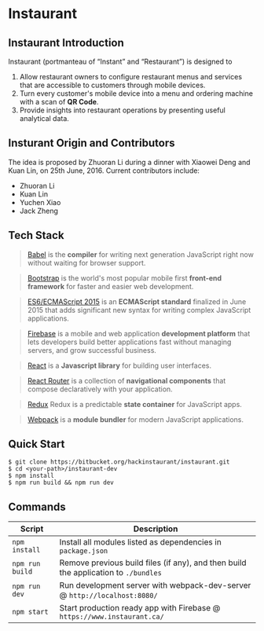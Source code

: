# Instaurant

## Instaurant Introduction
Instaurant (portmanteau of “Instant” and “Restaurant”) is designed to
1. Allow restaurant owners to configure restaurant menus and services that are accessible to customers through mobile devices.
2. Turn every customer's mobile device into a menu and ordering machine with a scan of **QR Code**.
3. Provide insights into restaurant operations by presenting useful analytical data.
## Insturant Origin and Contributors
The idea is proposed by Zhuoran Li during a dinner with Xiaowei Deng and Kuan Lin, on 25th June, 2016.
Current contributors include:
* Zhuoran Li
* Kuan Lin
* Yuchen Xiao
* Jack Zheng

## Tech Stack
> [Babel](https://babeljs.io/) is the **compiler** for writing next generation JavaScript right now without waiting for browser support.

> [Bootstrap](http://getbootstrap.com/) is the world's most popular mobile first **front-end framework** for faster and easier web development.

> [ES6/ECMAScript 2015](https://en.wikipedia.org/wiki/ECMAScript#6th_Edition_-_ECMAScript_2015) is an **ECMAScript standard** finalized in June 2015 that adds significant new syntax for writing complex JavaScript applications.

> [Firebase](https://www.firebase.com) is a mobile and web application **development platform** that lets developers build better applications fast without managing servers, and grow successful business.

> [React](https://www.firebase.com) is a **Javascript library** for building user interfaces.

> [React Router](https://reacttraining.com/react-router/) is a collection of **navigational components** that compose declaratively with your application.

> [Redux](http://redux.js.org/) Redux is a predictable **state container** for JavaScript apps.

> [Webpack](https://webpack.js.org/) is a **module bundler** for modern JavaScript applications.

## Quick Start
```shell
$ git clone https://bitbucket.org/hackinstaurant/instaurant.git
$ cd <your-path>/instaurant-dev
$ npm install
$ npm run build && npm run dev
```

## Commands
|Script|Description|
|---|---|
|`npm install`| Install all modules listed as dependencies in `package.json`|
|`npm run build`| Remove previous build files (if any), and then build the application to `./bundles`|
|`npm run dev`| Run development server with webpack-dev-server @ `http://localhost:8080/`|
|`npm start`| Start production ready app with Firebase @ `https://www.instaurant.ca/`|
